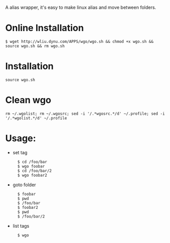 A alias wrapper, it's easy to make linux alias and move between folders.

# Online Installation

    $ wget http://wliu.dynu.com/APPS/wgo/wgo.sh && chmod +x wgo.sh && source wgo.sh && rm wgo.sh

# Installation

    source wgo.sh

# Clean wgo

    rm ~/.wgolist; rm ~/.wgosrc; sed -i '/.*wgosrc.*/d' ~/.profile; sed -i '/.*wgolist.*/d' ~/.profile

# Usage:

* set tag

        $ cd /foo/bar
        $ wgo foobar
        $ cd /foo/bar/2
        $ wgo foobar2

* goto folder

        $ foobar
        $ pwd
        $ /foo/bar
        $ foobar2
        $ pwd
        $ /foo/bar/2

* list tags

        $ wgo
